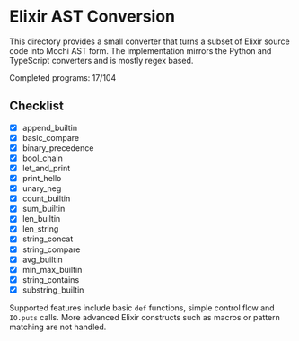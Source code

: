 # Elixir AST Conversion

This directory provides a small converter that turns a subset of Elixir source
code into Mochi AST form. The implementation mirrors the Python and TypeScript
converters and is mostly regex based.

Completed programs: 17/104

## Checklist
- [x] append_builtin
- [x] basic_compare
- [x] binary_precedence
- [x] bool_chain
- [x] let_and_print
- [x] print_hello
- [x] unary_neg
- [x] count_builtin
- [x] sum_builtin
- [x] len_builtin
- [x] len_string
- [x] string_concat
- [x] string_compare
- [x] avg_builtin
- [x] min_max_builtin
- [x] string_contains
- [x] substring_builtin

Supported features include basic `def` functions, simple control flow and
`IO.puts` calls. More advanced Elixir constructs such as macros or pattern
matching are not handled.
